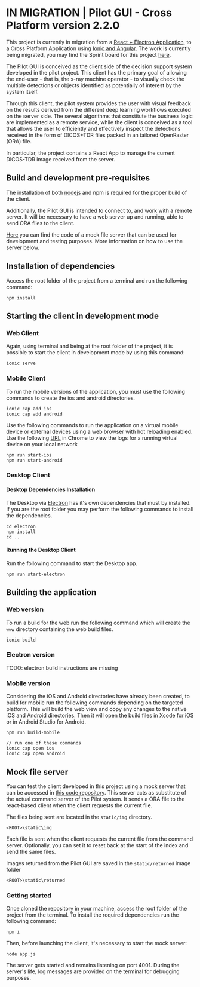 # IN MIGRATION | Pilot GUI - Cross Platform version 2.2.0

This project is currently in migration from
a [React + Electron Application](https://bitbucket.org/eac-ualr/dna-atr-pilot-gui/src/develop/), to a Cross Platform
Application using [Ionic and Angular](https://eac-ualr.atlassian.net/wiki/spaces/D/pages/3533897729/Angular+Ionic). The
work is currently being migrated, you may find the Sprint board for this
project [here](https://eac-ualr.atlassian.net/jira/software/c/projects/DNAATR/boards/164).

The Pilot GUI is conceived as the client side of the decision support system developed in the pilot project. This client
has the primary goal of allowing the end-user - that is, the x-ray machine operator - to visually check the multiple
detections or objects identified as potentially of interest by the system itself.

Through this client, the pilot system provides the user with visual feedback on the results derived from the different
deep learning workflows executed on the server side. The several algorithms that constitute the business logic are
implemented as a remote service, while the client is conceived as a tool that allows the user to efficiently and
effectively inspect the detections received in the form of DICOS+TDR files packed in an tailored OpenRaster (ORA) file.

In particular, the project contains a React App to manage the current DICOS-TDR image received from the server.

## Build and development pre-requisites

The installation of both [nodejs](https://nodejs.org/) and npm is required for the proper build of the client.

Additionally, the Pilot GUI is intended to connect to, and work with a remote server. It will be necessary to have a web
server up and running, able to send ORA files to the client.

[Here](https://bitbucket.org/eac-ualr/dna-atr-socket.io-server/src/master/) you can find the code of a mock file server
that can be used for development and testing purposes. More information on how to use the server below.

## Installation of dependencies

Access the root folder of the project from a terminal and run the following command:

```
npm install
```

## Starting the client in development mode

### Web Client

Again, using terminal and being at the root folder of the project, it is possible to start the client in development
mode by using this command:

```
ionic serve
```

### Mobile Client

To run the mobile versions of the application, you must use the following commands to create the ios and android
directories.

```
ionic cap add ios
ionic cap add android
```

Use the following commands to run the application on a virtual mobile device or external devices using a web browser
with hot reloading enabled. Use the following [URL](chrome://inspect/#devices) in Chrome to view the logs for a running
virtual device on your local
network

```
npm run start-ios
npm run start-android
```

### Desktop Client

#### Desktop Dependencies Installation

The Desktop via [Electron](https://www.electronjs.org/) has it's own dependencies that must by installed. If you are the
root folder
you may perform the following commands to install the dependencies.

```
cd electron
npm install
cd ..
```

#### Running the Desktop Client

Run the following command to start the Desktop app.

```
npm run start-electron
```

## Building the application

### Web version

To run a build for the web run the following command which will create the ``www``
directory containing the web build files.

```
ionic build
```

### Electron version

TODO: electron build instructions are missing

### Mobile version

Considering the iOS and Android directories have already been created, to build for mobile run the following commands
depending on the targeted platform. This will build the web view and copy any changes to the native iOS and Android
directories. Then it will open the build files in Xcode for iOS or in Android Studio for Android.

```
npm run build-mobile

// run one of these commands
ionic cap open ios
ionic cap open android
```

## Mock file server

You can test the client developed in this project using a mock server that can be accessed
in [this code repository](https://bitbucket.org/eac-ualr/dna-atr-socket.io-server/src/master/). This server acts as
substitute of the actual command server of the Pilot system. It sends a ORA file to the react-based client when the
client requests the current file.

The files being sent are located in the `static/img` directory.

```
<ROOT>\static\img
```

Each file is sent when the client requests the current file from the command server. Optionally, you can set it to reset
back at the start of the index and send the same files.

Images returned from the Pilot GUI are saved in the `static/returned` image folder

```
<ROOT>\static\returned
```

### Getting started

Once cloned the repository in your machine, access the root folder of the project from the terminal. To install the
required dependencies run the following command:

```
npm i
```

Then, before launching the client, it's necessary to start the mock server:

```
node app.js
```

The server gets started and remains listening on port 4001. During the server's life, log messages are provided on the
terminal for debugging purposes.
